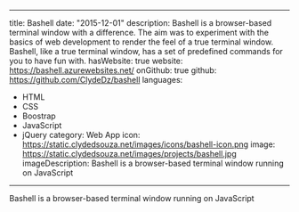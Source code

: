 ---
title: Bashell
date: "2015-12-01"
description: Bashell is a browser-based terminal window with a difference. The aim
  was to experiment with the basics of web development to render the feel of a true
  terminal window. Bashell, like a true terminal window, has a set of predefined commands
  for you to have fun with.
hasWebsite: true
website: https://bashell.azurewebsites.net/
onGithub: true
github: https://github.com/ClydeDz/bashell
languages:
- HTML
- CSS
- Boostrap
- JavaScript
- jQuery
category: Web App
icon: https://static.clydedsouza.net/images/icons/bashell-icon.png
image: https://static.clydedsouza.net/images/projects/bashell.jpg
imageDescription: Bashell is a browser-based terminal window running on JavaScript

----

Bashell is a browser-based terminal window running on JavaScript
